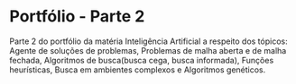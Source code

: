 # Portfólio - Parte 2

Parte 2 do portfólio da matéria Inteligência Artificial a respeito dos tópicos: Agente de soluções de problemas, Problemas de malha aberta e de malha fechada, 
Algoritmos de busca(busca cega, busca informada), Funções heurísticas, Busca em ambientes complexos e Algoritmos genéticos.

